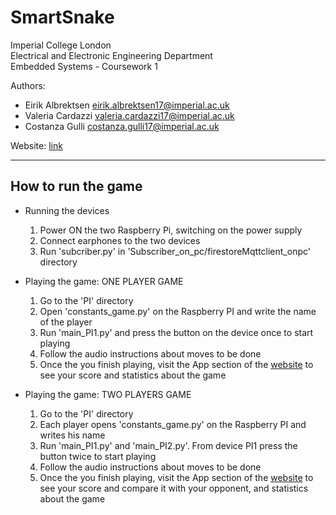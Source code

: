 **SmartSnake**
=======

Imperial College London  
Electrical and Electronic Engineering Department  
Embedded Systems - Coursework 1  

Authors: 
* Eirik Albrektsen <eirik.albrektsen17@imperial.ac.uk>  
* Valeria Cardazzi <valeria.cardazzi17@imperial.ac.uk> 
* Costanza Gulli <costanza.gulli17@imperial.ac.uk>  

Website: [link](<https://ic-embedded-snakes.herokuapp.com/index>)

---
How to run the game
-----------

* Running the devices  
    1. Power ON the two Raspberry Pi, switching on the power supply  
    2. Connect earphones to the two devices
    3. Run 'subcriber.py' in 'Subscriber_on_pc/firestoreMqttclient_onpc' directory

* Playing the game: ONE PLAYER GAME  
    1. Go to the 'PI' directory
    2. Open 'constants_game.py' on the Raspberry PI and write the name of the player
    3. Run 'main_PI1.py' and press the button on the device once to start playing  
    4. Follow the audio instructions about moves to be done  
    5. Once the you finish playing, visit the App section of the [website](<https://ic-embedded-snakes.herokuapp.com/index>) to see your score and statistics about the game  

* Playing the game: TWO PLAYERS GAME  
    1. Go to the 'PI' directory
    2. Each player opens 'constants_game.py' on the Raspberry PI and writes his name
    3. Run 'main_PI1.py' and 'main_PI2.py'. From device PI1 press the button twice to start playing
    4. Follow the audio instructions about moves to be done  
    5. Once the you finish playing, visit the App section of the [website](<https://ic-embedded-snakes.herokuapp.com/index>) to see your score and compare it with your opponent, and statistics about the game  
